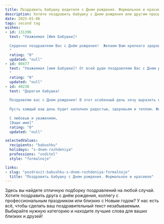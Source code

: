 ```yaml
---
title: Поздравить бабушку водителя c Днем рождения. Формальное и красивое
description: Хотите поздравить бабушку c Днем рождения или другим праздником? Наш ИИ создаст незабываемое поздравление, а вы обязательно выделитесь среди других.  
date: 2025-01-06
tags: second tag
wishes:
- id: 131396
  text: "Уважаемая [Имя Бабушки]!
  
  Сердечно поздравляем Вас с Днём рождения!  Желаем Вам крепкого здоровья, бодрости духа и всех благ. Пусть Ваша жизнь будет наполнена радостью, теплом и заботой близких.  Ваш профессионализм и опыт водителя всегда вызывали восхищение.  Пусть все дороги жизни будут Вам открыты, а каждый день приносит новые приятные моменты. Счастья Вам и долгих лет жизни!
  "
  rating: "0"
  updated: "null"
- id: 80477
  text: "Уважаемая [имя Бабушки]! От всей души поздравляем Вас с Днем рождения! Желаем Вам крепкого здоровья, благополучия и долгих лет жизни. Пусть каждый день приносит Вам радость и позитивные эмоции.  Особую благодарность выражаем за Ваш труд и преданность профессии водителя, за Вашу ответственность и мастерство. Счастья Вам и всего самого доброго!
  "
  rating: "0"
  updated: "null"
- id: 40238
  text: "Дорогая бабушка!
  
  Поздравляю вас с Днем рождения! В этот особенный день хочу выразить вам свою глубокую благодарность и уважение. Вы — не только великолепный человек, но и талантливый водитель, который с мудростью и терпением ведет не только автомобиль, но и всю нашу семью по жизненным дорогам.
  
  Пусть каждый ваш день будет наполнен радостью, здоровьем и теплом. Желаю вам оставаться такой же энергичной, жизнерадостной и вдохновляющей. Пусть множество счастливых моментов и приятных сюрпризов сопровождают вас на каждом шагу.
  
  С любовью и уважением,
  [Ваше имя]"
  rating: "0"
  updated: "null"

selectedValues:
  recipients: "babushku"
  holidays: "s-dnem-rozhdeniya"
  professions: "voditel"
  style: "formalnoje"

links:
- slug: "pozdravit-babushku-s-dnem-rozhdeniya-formalnoje"
  title: "Поздравить бабушку c Днем рождения. Формальное и красивое"
---
```


Здесь вы найдете отличную подборку поздравлений на любой случай.
Хотите поздравить друга с днём рождения, коллегу с профессиональным праздником или близких с Новым годом? У нас есть всё, чтобы сделать ваш поздравительный текст незабываемым. Выбирайте нужную категорию и находите лучшие слова для ваших близких и друзей!
